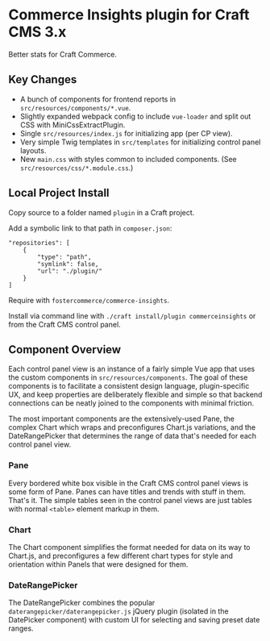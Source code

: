 # Commerce Insights plugin for Craft CMS 3.x

Better stats for Craft Commerce.

## Key Changes

- A bunch of components for frontend reports in `src/resources/components/*.vue`.
- Slightly expanded webpack config to include `vue-loader` and split out CSS with MiniCssExtractPlugin.
- Single `src/resources/index.js` for initializing app (per CP view).
- Very simple Twig templates in `src/templates` for initializing control panel layouts.
- New `main.css` with styles common to included components. (See `src/resources/css/*.module.css`.)

## Local Project Install

Copy source to a folder named `plugin` in a Craft project.

Add a symbolic link to that path in `composer.json`:

```
"repositories": [
    {
        "type": "path",
        "symlink": false,
        "url": "./plugin/"
    }
]
```

Require with `fostercommerce/commerce-insights`. 

Install via command line with `./craft install/plugin commerceinsights` or from the Craft CMS control panel.

## Component Overview

Each control panel view is an instance of a fairly simple Vue app that uses the custom components in `src/resources/components`. The goal of these components is to facilitate a consistent design language, plugin-specific UX, and keep properties are deliberately flexible and simple so that backend connections can be neatly joined to the components with minimal friction.

The most important components are the extensively-used Pane, the complex Chart which wraps and preconfigures Chart.js variations, and the DateRangePicker that determines the range of data that's needed for each control panel view.

### Pane

Every bordered white box visible in the Craft CMS control panel views is some form of Pane. Panes can have titles and trends with stuff in them. That's it. The simple tables seen in the control panel views are just tables with normal `<table>` element markup in them.

### Chart

The Chart component simplifies the format needed for data on its way to Chart.js, and preconfigures a few different chart types for style and orientation within Panels that were designed for them.

### DateRangePicker

The DateRangePicker combines the popular `daterangepicker/daterangepicker.js` jQuery plugin (isolated in the DatePicker component) with custom UI for selecting and saving preset date ranges.
